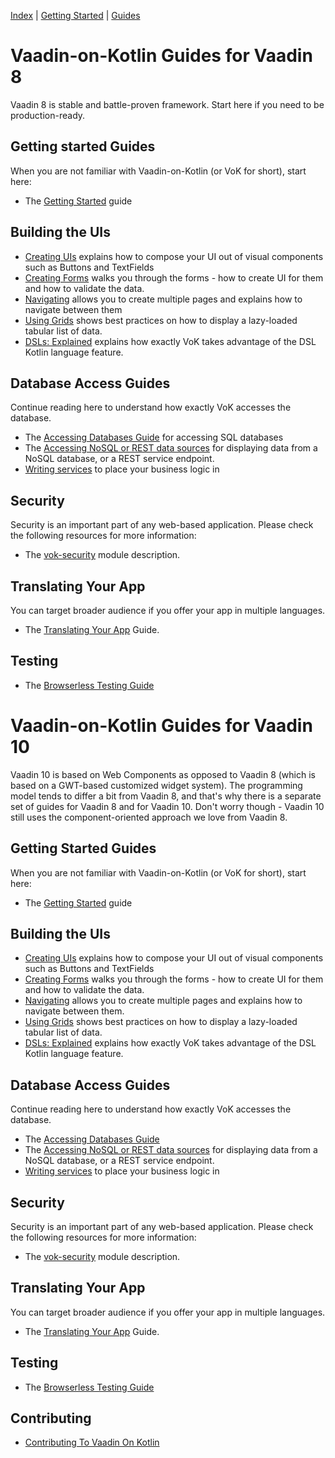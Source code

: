 [Index](index.html) | [Getting Started](gettingstarted.html) | [Guides](vok-guides.html)

# Vaadin-on-Kotlin Guides for Vaadin 8

Vaadin 8 is stable and battle-proven framework. Start here if you need to be production-ready.

## Getting started Guides

When you are not familiar with Vaadin-on-Kotlin (or VoK for short), start here:

* The [Getting Started](gettingstarted.md) guide

## Building the UIs

* [Creating UIs](creating_ui.md) explains how to compose your UI out of visual components such as Buttons and TextFields
* [Creating Forms](forms.md) walks you through the forms - how to create UI for them and how to validate the data.
* [Navigating](navigating.md) allows you to create multiple pages and explains how to navigate between them
* [Using Grids](grids.md) shows best practices on how to display a lazy-loaded tabular list of data.
* [DSLs: Explained](dsl_explained.md) explains how exactly VoK takes advantage of the DSL Kotlin language feature.

## Database Access Guides

Continue reading here to understand how exactly VoK accesses the database.

* The [Accessing Databases Guide](databases.md) for accessing SQL databases
* The [Accessing NoSQL or REST data sources](nosql_rest_datasources.md) for displaying data
  from a NoSQL database, or a REST service endpoint.
* [Writing services](services.md) to place your business logic in

## Security

Security is an important part of any web-based application. Please check the following resources for more information:

* The [vok-security](https://github.com/mvysny/vaadin-on-kotlin/blob/master/vok-security/README.md) module description.

## Translating Your App

You can target broader audience if you offer your app in multiple languages.

* The [Translating Your App](i18n.md) Guide.

## Testing

* The [Browserless Testing Guide](https://github.com/mvysny/karibu-testing)

# Vaadin-on-Kotlin Guides for Vaadin 10

Vaadin 10 is based on Web Components as opposed to Vaadin 8 (which is based
on a GWT-based customized widget system). The programming model
tends to differ a bit from Vaadin 8, and that's why there is a separate set of guides
for Vaadin 8 and for Vaadin 10. Don't worry though - Vaadin 10 still uses the
component-oriented approach we love from Vaadin 8.

## Getting Started Guides

When you are not familiar with Vaadin-on-Kotlin (or VoK for short), start here:

* The [Getting Started](gettingstarted-v10.md) guide

## Building the UIs

* [Creating UIs](creating_ui-v10.md) explains how to compose your UI out of visual components such as Buttons and TextFields
* [Creating Forms](forms-v10.md) walks you through the forms - how to create UI for them and how to validate the data.
* [Navigating](https://vaadin.com/docs/v10/flow/routing/tutorial-routing-annotation.html)
  allows you to create multiple pages and explains how to navigate between them.
* [Using Grids](grids-v10.md) shows best practices on how to display a lazy-loaded tabular list of data.
* [DSLs: Explained](dsl_explained-v10.md) explains how exactly VoK takes advantage of the DSL Kotlin language feature.

## Database Access Guides

Continue reading here to understand how exactly VoK accesses the database.

* The [Accessing Databases Guide](databases-v10.md)
* The [Accessing NoSQL or REST data sources](nosql_rest_datasources.md) for displaying data
  from a NoSQL database, or a REST service endpoint.
* [Writing services](services.md) to place your business logic in

## Security

Security is an important part of any web-based application. Please check the following resources for more information:

* The [vok-security](https://github.com/mvysny/vaadin-on-kotlin/blob/master/vok-security/README.md) module description.

## Translating Your App

You can target broader audience if you offer your app in multiple languages.

* The [Translating Your App](i18n.md) Guide.

## Testing

* The [Browserless Testing Guide](https://github.com/mvysny/karibu-testing)

## Contributing

* [Contributing To Vaadin On Kotlin](contributing.md)
